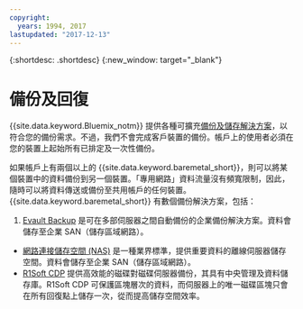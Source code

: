 ```yaml
---
copyright:
  years: 1994, 2017
lastupdated: "2017-12-13"
---
```


{:shortdesc: .shortdesc}
{:new_window: target="_blank"}


# 備份及回復

{{site.data.keyword.Bluemix_notm}} 提供各種可擴充[備份及儲存解決方案](https://www.softlayer.com/cloud-storage)，以符合您的備份需求。不過，我們不會完成客戶裝置的備份。帳戶上的使用者必須在您的裝置上起始所有已排定及一次性備份。

如果帳戶上有兩個以上的 {{site.data.keyword.baremetal_short}}，則可以將某個裝置中的資料備份到另一個裝置。「專用網路」資料流量沒有頻寬限制，因此，隨時可以將資料傳送或備份至共用帳戶的任何裝置。
{{site.data.keyword.baremetal_short}} 有數個備份解決方案，包括：

1. [Evault Backup](../infrastructure/backup/index.html) 是可在多部伺服器之間自動備份的企業備份解決方案。資料會儲存至企業 SAN（儲存區域網路）。
* [網路連接儲存空間 (NAS)](../infrastructure/network-attached-storage/nas.html) 是一種業界標準，提供重要資料的離線伺服器儲存空間。資料會儲存至企業 SAN（儲存區域網路）。
* [R1Soft CDP](../infrastructure/backup/r1soft.html) 提供高效能的磁碟對磁碟伺服器備份，其具有中央管理及資料儲存庫。R1Soft CDP 可保護區塊層次的資料，而伺服器上的唯一磁碟區塊只會在所有回復點上儲存一次，從而提高儲存空間效率。
